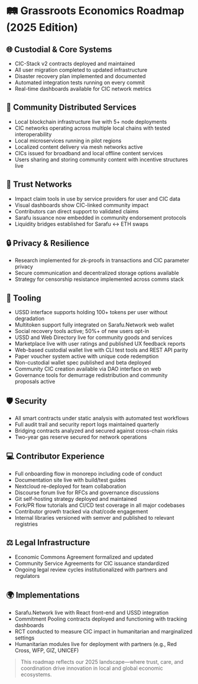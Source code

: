 # 🛤️ Grassroots Economics Roadmap (2025 Edition)

## 🌐 Custodial & Core Systems

- CIC-Stack v2 contracts deployed and maintained
- All user migration completed to updated infrastructure
- Disaster recovery plan implemented and documented
- Automated integration tests running on every commit
- Real-time dashboards available for CIC network metrics

## 🔗 Community Distributed Services

- Local blockchain infrastructure live with 5+ node deployments
- CIC networks operating across multiple local chains with tested interoperability
- Local microservices running in pilot regions
- Localized content delivery via mesh networks active
- CICs issued for broadband and local offline content services
- Users sharing and storing community content with incentive structures live

## 🤝 Trust Networks

- Impact claim tools in use by service providers for user and CIC data
- Visual dashboards show CIC-linked community impact
- Contributors can direct support to validated claims
- Sarafu issuance now embedded in community endorsement protocols
- Liquidity bridges established for Sarafu ↔ ETH swaps

## 🔒 Privacy & Resilience

- Research implemented for zk-proofs in transactions and CIC parameter privacy
- Secure communication and decentralized storage options available
- Strategy for censorship resistance implemented across comms stack

## 🧰 Tooling

- USSD interface supports holding 100+ tokens per user without degradation
- Multitoken support fully integrated on Sarafu.Network web wallet
- Social recovery tools active; 50%+ of new users opt-in
- USSD and Web Directory live for community goods and services
- Marketplace live with user ratings and published UX feedback reports
- Web-based custodial wallet live with CLI test tools and REST API parity
- Paper voucher system active with unique code redemption
- Non-custodial wallet spec published and beta deployed
- Community CIC creation available via DAO interface on web
- Governance tools for demurrage redistribution and community proposals active

## 🛡️ Security

- All smart contracts under static analysis with automated test workflows
- Full audit trail and security report logs maintained quarterly
- Bridging contracts analyzed and secured against cross-chain risks
- Two-year gas reserve secured for network operations

## 💻 Contributor Experience

- Full onboarding flow in monorepo including code of conduct
- Documentation site live with build/test guides
- Nextcloud re-deployed for team collaboration
- Discourse forum live for RFCs and governance discussions
- Git self-hosting strategy deployed and maintained
- Fork/PR flow tutorials and CI/CD test coverage in all major codebases
- Contributor growth tracked via chat/code engagement
- Internal libraries versioned with semver and published to relevant registries

## ⚖️ Legal Infrastructure

- Economic Commons Agreement formalized and updated
- Community Service Agreements for CIC issuance standardized
- Ongoing legal review cycles institutionalized with partners and regulators

## 🌍 Implementations

- Sarafu.Network live with React front-end and USSD integration
- Commitment Pooling contracts deployed and functioning with tracking dashboards
- RCT conducted to measure CIC impact in humanitarian and marginalized settings
- Humanitarian modules live for deployment with partners (e.g., Red Cross, WFP, GIZ, UNICEF)

> This roadmap reflects our 2025 landscape—where trust, care, and coordination drive innovation in local and global economic ecosystems.
